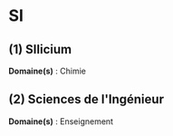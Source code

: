 # SI

## (1) SIlicium

**Domaine(s)** : Chimie

## (2) Sciences de l'Ingénieur

**Domaine(s)** : Enseignement
